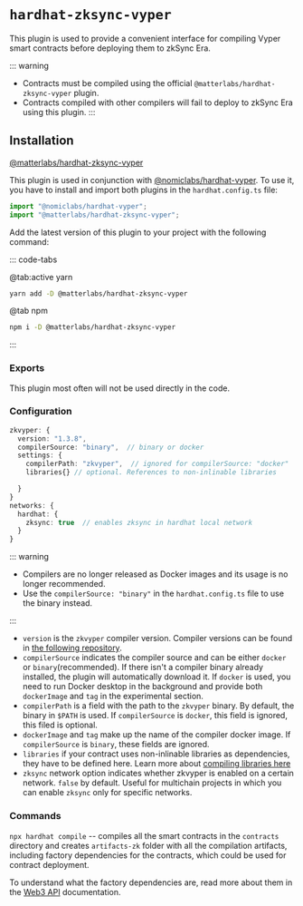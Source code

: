# `hardhat-zksync-vyper`

This plugin is used to provide a convenient interface for compiling Vyper smart contracts before deploying them to zkSync Era.

::: warning

- Contracts must be compiled using the official `@matterlabs/hardhat-zksync-vyper` plugin. 
- Contracts compiled with other compilers will fail to deploy to zkSync Era using this plugin.
:::

## Installation

[@matterlabs/hardhat-zksync-vyper](https://www.npmjs.com/package/@matterlabs/hardhat-zksync-vyper)

This plugin is used in conjunction with [@nomiclabs/hardhat-vyper](https://www.npmjs.com/package/@nomiclabs/hardhat-vyper).
To use it, you have to install and import both plugins in the `hardhat.config.ts` file:

```javascript
import "@nomiclabs/hardhat-vyper";
import "@matterlabs/hardhat-zksync-vyper";
```

Add the latest version of this plugin to your project with the following command:

::: code-tabs

@tab:active yarn

```bash
yarn add -D @matterlabs/hardhat-zksync-vyper
```

@tab npm

```bash
npm i -D @matterlabs/hardhat-zksync-vyper
```
:::

### Exports

This plugin most often will not be used directly in the code.

### Configuration

```typescript
zkvyper: {
  version: "1.3.8",
  compilerSource: "binary",  // binary or docker
  settings: {
    compilerPath: "zkvyper",  // ignored for compilerSource: "docker"
    libraries{} // optional. References to non-inlinable libraries

  }
}
networks: {
  hardhat: {
    zksync: true  // enables zksync in hardhat local network
  }
}
```

::: warning

- Compilers are no longer released as Docker images and its usage is no longer recommended. 
- Use the `compilerSource: "binary"` in the `hardhat.config.ts` file to use the binary instead.

:::

- `version` is the `zkvyper` compiler version. Compiler versions can be found in [the following repository](https://github.com/matter-labs/zkvyper-bin).
- `compilerSource` indicates the compiler source and can be either `docker` or `binary`(recommended). If there isn't a compiler binary already installed, the plugin will automatically download it. If `docker` is used, you need to run Docker desktop in the background and provide both `dockerImage` and `tag` in the experimental section.
- `compilerPath` is a field with the path to the `zkvyper` binary. By default, the binary in `$PATH` is used. If `compilerSource` is `docker`, this field is ignored, this filed is optional.
- `dockerImage` and `tag` make up the name of the compiler docker image. If `compilerSource` is `binary`, these fields are ignored.
- `libraries` if your contract uses non-inlinable libraries as dependencies, they have to be defined here. Learn more about [compiling libraries here](./compiling-libraries.md)
- `zksync` network option indicates whether zkvyper is enabled on a certain network. `false` by default. Useful for multichain projects in which you can enable `zksync` only for specific networks.



### Commands

`npx hardhat compile` -- compiles all the smart contracts in the `contracts` directory and creates `artifacts-zk` folder with all the compilation artifacts, including factory dependencies for the contracts, which could be used for contract deployment.

To understand what the factory dependencies are, read more about them in the [Web3 API](../api.md) documentation.
